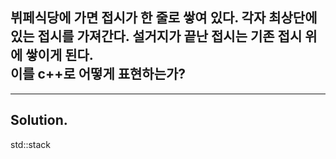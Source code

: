 ## 뷔페식당에 가면 접시가 한 줄로 쌓여 있다. 각자 최상단에 있는 접시를 가져간다. 설거지가 끝난 접시는 기존 접시 위에 쌓이게 된다.<br>이를 c++로 어떻게 표현하는가?

---

## Solution.

std::stack